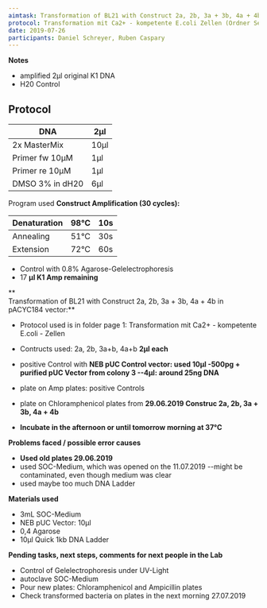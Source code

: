 ```yaml
---
aimtask: Transformation of BL21 with Construct 2a, 2b, 3a + 3b, 4a + 4b in pACYC184 vector, Amplification of Construct 1 with original DNA  
protocol: Transformation mit Ca2+ - kompetente E.coli Zellen (Ordner Seite 1)  
date: 2019-07-26  
participants: Daniel Schreyer, Ruben Caspary
---  
```

  
**Notes**

-   amplified 2µl original K1 DNA
-   H20 Control

## Protocol  


|DNA|2µl|
|--- |--- |
|2x MasterMix|10µl|
|Primer fw 10µM|1µl|
|Primer re 10µM|1µl|
|DMSO 3% in dH20|6µl|

Program used **Construct Amplification (30 cycles):**


|Denaturation|98°C|10s|
|--- |--- |--- |
|Annealing|51°C|30s|
|Extension|72°C|60s|

-   Control with 0.8% Agarose-Gelelectrophoresis
-   17  **µl K1 Amp remaining**

**  
Transformation of BL21 with Construct 2a, 2b, 3a + 3b, 4a + 4b in pACYC184 vector:**

-   Protocol used is in folder page 1: Transformation mit Ca2+ - kompetente E.coli - Zellen
-   Contructs used: 2a, 2b, 3a+b, 4a+b  **2µl each**
-   positive Control with  **NEB pUC Control vector: used 10µl -500pg + purified pUC Vector from colony 3 --4µl: around 25ng DNA**

  

-   plate on Amp plates: positive Controls
-   plate on Chloramphenicol plates from  **29.06.2019 Construc 2a, 2b, 3a + 3b, 4a + 4b**
-   **Incubate in the afternoon or until tomorrow morning at 37°C**

  

  

**Problems faced / possible error causes**

-   **Used old plates 29.06.2019**
-   used SOC-Medium, which was opened on the 11.07.2019 --might be contaminated, even though medium was clear
-   used maybe too much DNA Ladder

  

  

**Materials used**

-   3mL SOC-Medium
-   NEB pUC Vector: 10µl
-   0,4 Agarose
-   10µl Quick 1kb DNA Ladder

  

**Pending tasks, next steps, comments for next people in the Lab**

-   Control of Gelelectrophoresis under UV-Light
-   autoclave SOC-Medium
-   Pour new plates: Chloramphenicol and Ampicillin plates
-   Check transformed bacteria on plates in the next morning 27.07.2019
